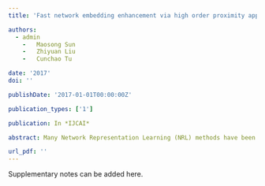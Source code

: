 ```yaml
---
title: 'Fast network embedding enhancement via high order proximity approximation.'

authors:
  - admin
	-	Maosong Sun
	-	Zhiyuan Liu
	-	Cunchao Tu

date: '2017'
doi: ''

publishDate: '2017-01-01T00:00:00Z'

publication_types: ['1']

publication: In *IJCAI*

abstract: Many Network Representation Learning (NRL) methods have been proposed to learn vector representations for vertices in a network recently. In this paper, we summarize most existing NRL methods into a unified two-step framework, including proximity matrix construction and dimension reduction. We focus on the analysis of proximity matrix construction step and conclude that an NRL method can be improved by exploring higher order proximities when building the proximity matrix. We propose Network Embedding Update (NEU) algorithm which implicitly approximates higher order proximities with theoretical approximation bound and can be applied on any NRL methods to enhance their performances. We conduct experiments on multi-label classification and link prediction tasks. Experimental results show that NEU can make a consistent and significant improvement over a number of NRL methods with almost negligible running time on all three publicly available datasets. The source code of this paper can be obtained from https://github. com/thunlp/NEU.

url_pdf: ''
---
```


Supplementary notes can be added here.
